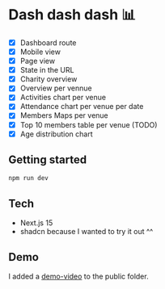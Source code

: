 # Dash dash dash 📊

- [x] Dashboard route
- [x] Mobile view
- [x] Page view
- [x] State in the URL
- [x] Charity overview
- [x] Overview per vennue
- [x] Activities chart per venue
- [x] Attendance chart per venue per date
- [x] Members Maps per venue
- [x] Top 10 members table per venue (TODO)
- [x] Age distribution chart

## Getting started

``` bash
npm run dev
```

## Tech

- Next.js 15
- shadcn because I wanted to try it out ^^

## Demo

I added a [demo-video]("public/demo.mov) to the public folder.
